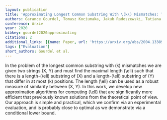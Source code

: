 ```yaml
---
layout: publication
title: 'Approximating Longest Common Substring With \(k\) Mismatches: Theory And Practice'
authors: Garance Gourdel, Tomasz Kociumaka, Jakub Radoszewski, Tatiana Starikovskaya
conference: Arxiv
year: 2020
bibkey: gourdel2020approximating
citations: 2
additional_links: [{name: Paper, url: 'https://arxiv.org/abs/2004.13389'}]
tags: ["Evaluation"]
short_authors: Gourdel et al.
---
```

In the problem of the longest common substring with \(k\) mismatches we are
given two strings \(X, Y\) and must find the maximal length \(\ell\) such that
there is a length-\(\ell\) substring of \(X\) and a length-\(\ell\) substring of \(Y\)
that differ in at most \(k\) positions. The length \(\ell\) can be used as a robust
measure of similarity between \(X, Y\). In this work, we develop new
approximation algorithms for computing \(\ell\) that are significantly more
efficient that previously known solutions from the theoretical point of view.
Our approach is simple and practical, which we confirm via an experimental
evaluation, and is probably close to optimal as we demonstrate via a
conditional lower bound.